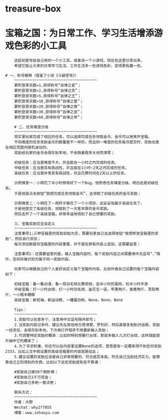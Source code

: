 # treasure-box
# 宝箱之国：为日常工作、学习生活增添游戏色彩的小工具
~~~~~~~~~~~~~~~~~~~~~~~~~~~~~~~~~~~~~
    这起初是写给自己用的一个小工具，或者说一个小游戏，现在在这里分享出来。
    希望它能让大家的日常学习生活、工作生活多一些游戏色彩，变得更有趣一些。
    
# 一、称号解释（借鉴了小说《斗破苍穹》）
    ~~~~~~~~~~~~~~~~~~~~~~~~~~~~~~~~~~~~~
    累积登录天数=1,获得称号“自律之星”；
    累积登录天数>2,获得称号“自律之灵”；
    累积登录天数>5,获得称号“自律之王”；
    累积登录天数>10,获得称号“自律之皇”；
    累积登录天数>20,获得称号“自律之尊”；
    累积登录天数>30,获得称号“自律之圣”；
    累积登录天数>60,获得称号“自律之帝”；
    
    # 二、任务难度分级
    ~~~~~~~~~~~~~~~~~~~~~~~~~~~~~~~~~~~~~
    现实里玩家完成了相应的任务，可以选择完成任务领取金币，金币可以用来开宝箱。
    不同难度的任务奖励金币的数量是不一样的，而且同一难度的任务每次提交时，奖励也是在相应范围内随机波动的。
    奖励给玩家的金币会保存到本地，不会随着程序关闭而清零；
    
    初级任务：应当是难度不大，并且能在一小时之内完成的任务。
    中级任务：应当是具有挑战性，并且能在1小时~2天之内完成的任务。
    高级任务：应当是非常具有挑战性，并且花费时间在2天以上的任务。
    
    示例情景一：小明花了半小时修改好了一个Bug，他熟悉任务难度分级，明白这是初级任务。
    于是他就点击按钮“我想完成任务领取金币”，去领取了初级任务的金币奖励；
    
    示例情景二：小明花了一周终于做完了一个小项目，这妥妥地属于高级任务了。
    于是他提交了高级任务，领取到了一大笔丰厚的金币奖励。
    然后去开了一个高级宝箱，非常幸运地得到了自己想要的奖励。
    
    三、宝箱奖励完全自定义
    ~~~~~~~~~~~~~~~~~~~~~~~~~~~~~~~~~~~~~
    注意事项1;三种宝箱里的奖励初始为空，需要玩家自己去选择按钮"我想修改宝箱里的奖励"，然后自行添加；
    每次添加都是将宝箱里的内容重置，并不是在原有内容上追加，这需要留意；
    
    注意事项2：还需要留意的是，输入宝箱内容时，每个奖励内容之间需要用中文逗号“，”隔开，否则将被识别为属于同一奖励内容。
    
    玩家可以根据自己的个人爱好自定义每个宝箱的内容，比如作者自己设置的每个宝箱内容如下：
    
    初级宝箱：看一集动漫，看一局羽毛球比赛视频，逛半小时煎蛋网，玩半小时手游
    中级宝箱：打一小时台球，打一小时羽毛球，盐花生一袋，苹果两斤，香蕉两斤，苏梨两斤，一小瓶木糖醇
    高级宝箱：新短袖，新运动鞋，一罐蛋白粉，None，None，None
    
    Tips：
    ~~~~~~~~~~~~~~~~~~~~~~~~~~~~~~~~~~~~~
    1.奖励可以任意多个，注意用中文逗号隔开即可；
    2.当奖励内容过多时，建议先在其他地方想清楚，罗列好，然后直接复制到对话框，奖励一经添加，会保存到本地，下次再打开程序不用重新输入奖励；
    3.可调整特定奖励的概率：比如你特别想要打台球，那就多输入几次打台球，这样就能提升抽中它的概率了；
    4.为了寻求刺激，你还可以在内容里设置None的选项，意思是有一定概率得不到任何奖励2333，比如上文中我设置的高级宝箱里的内容就是如此；
    5.建议设置的奖励应该是自己非常想要的，符合底层本能，符合自己当前经济实力，能够靠自己立刻得到的东西，比如以下这些奖励就有些不靠谱：
    
    #奖励自己做50个俯卧撑；
    #奖励自己1千万现金；
    #奖励自己多刷一套试卷；
    
    联系方式：
    ~~~~~~~~~~~~~~~~~~~~~~~~~~~~~~~~~~~~~
    作者：大野
    Wechat：why277855
    博客：www.iohaoyu.com
